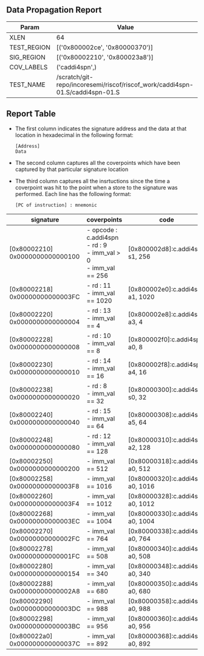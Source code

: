 
## Data Propagation Report

| Param       | Value    |
|-------------|----------|
| XLEN        | 64      |
| TEST_REGION | [('0x800002ce', '0x80000370')]      |
| SIG_REGION  | [('0x80002210', '0x800023a8')]      |
| COV_LABELS  | ('caddi4spn',)      |
| TEST_NAME   | /scratch/git-repo/incoresemi/riscof/riscof_work/caddi4spn-01.S/caddi4spn-01.S    |

## Report Table

- The first column indicates the signature address and the data at that location in hexadecimal in the following format: 
  ```
  [Address]
  Data
  ```

- The second column captures all the coverpoints which have been captured by that particular signature location

- The third column captures all the insrtuctions since the time a coverpoint was
  hit to the point when a store to the signature was performed. Each line has
  the following format:
  ```
  [PC of instruction] : mnemonic
  ```

|            signature             |                                 coverpoints                                  |                code                 |
|----------------------------------|------------------------------------------------------------------------------|-------------------------------------|
|[0x80002210]<br>0x0000000000000100|- opcode : c.addi4spn<br> - rd : 9<br> - imm_val > 0<br> - imm_val == 256<br> |[0x800002d8]:c.addi4spn s1, 256<br>  |
|[0x80002218]<br>0x00000000000003FC|- rd : 11<br> - imm_val == 1020<br>                                           |[0x800002e0]:c.addi4spn a1, 1020<br> |
|[0x80002220]<br>0x0000000000000004|- rd : 13<br> - imm_val == 4<br>                                              |[0x800002e8]:c.addi4spn a3, 4<br>    |
|[0x80002228]<br>0x0000000000000008|- rd : 10<br> - imm_val == 8<br>                                              |[0x800002f0]:c.addi4spn a0, 8<br>    |
|[0x80002230]<br>0x0000000000000010|- rd : 14<br> - imm_val == 16<br>                                             |[0x800002f8]:c.addi4spn a4, 16<br>   |
|[0x80002238]<br>0x0000000000000020|- rd : 8<br> - imm_val == 32<br>                                              |[0x80000300]:c.addi4spn s0, 32<br>   |
|[0x80002240]<br>0x0000000000000040|- rd : 15<br> - imm_val == 64<br>                                             |[0x80000308]:c.addi4spn a5, 64<br>   |
|[0x80002248]<br>0x0000000000000080|- rd : 12<br> - imm_val == 128<br>                                            |[0x80000310]:c.addi4spn a2, 128<br>  |
|[0x80002250]<br>0x0000000000000200|- imm_val == 512<br>                                                          |[0x80000318]:c.addi4spn a0, 512<br>  |
|[0x80002258]<br>0x00000000000003F8|- imm_val == 1016<br>                                                         |[0x80000320]:c.addi4spn a0, 1016<br> |
|[0x80002260]<br>0x00000000000003F4|- imm_val == 1012<br>                                                         |[0x80000328]:c.addi4spn a0, 1012<br> |
|[0x80002268]<br>0x00000000000003EC|- imm_val == 1004<br>                                                         |[0x80000330]:c.addi4spn a0, 1004<br> |
|[0x80002270]<br>0x00000000000002FC|- imm_val == 764<br>                                                          |[0x80000338]:c.addi4spn a0, 764<br>  |
|[0x80002278]<br>0x00000000000001FC|- imm_val == 508<br>                                                          |[0x80000340]:c.addi4spn a0, 508<br>  |
|[0x80002280]<br>0x0000000000000154|- imm_val == 340<br>                                                          |[0x80000348]:c.addi4spn a0, 340<br>  |
|[0x80002288]<br>0x00000000000002A8|- imm_val == 680<br>                                                          |[0x80000350]:c.addi4spn a0, 680<br>  |
|[0x80002290]<br>0x00000000000003DC|- imm_val == 988<br>                                                          |[0x80000358]:c.addi4spn a0, 988<br>  |
|[0x80002298]<br>0x00000000000003BC|- imm_val == 956<br>                                                          |[0x80000360]:c.addi4spn a0, 956<br>  |
|[0x800022a0]<br>0x000000000000037C|- imm_val == 892<br>                                                          |[0x80000368]:c.addi4spn a0, 892<br>  |
